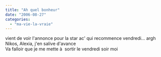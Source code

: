 ```yaml
---
title: "Ah quel bonheur"
date: "2006-08-27"
categories: 
  - "ma-vie-la-vraie"
---
```


  
vient de voir l'annonce pour la star ac' qui recommence vendredi... argh Nikos, Alexia, j'en salive d'avance  
Va falloir que je me mette à  sortir le vendredi soir moi
